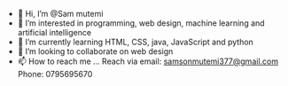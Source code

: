- 👋 Hi, I’m @Sam mutemi 
- 👀 I’m interested in programming, web design, machine learning and artificial intelligence 
- 🌱 I’m currently learning HTML, CSS, java, JavaScript and python 
- 💞️ I’m looking to collaborate on web design 
- 📫 How to reach me ...
Reach via email: samsonmutemi377@gmail.com
Phone: 0795695670

<!---
Samson37/Samson37 is a ✨ special ✨ repository because its `README.md` (this file) appears on your GitHub profile.
You can click the Preview link to take a look at your changes.
--->
